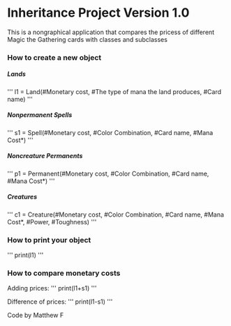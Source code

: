 # Inheritance Project Version 1.0
This is a nongraphical application that compares the pricess of different Magic the Gathering cards with classes and subclasses

### How to create a new object

##### Lands
'''
l1 = Land(#Monetary cost, #The type of mana the land produces, #Card name)
'''

##### Nonpermanent Spells
'''
s1 = Spell(#Monetary cost, #Color Combination, #Card name, #Mana Cost*)
'''

##### Noncreature Permanents
'''
p1 = Permanent(#Monetary cost, #Color Combination, #Card name, #Mana Cost*)
'''

##### Creatures
'''
c1 = Creature(#Monetary cost, #Color Combination, #Card name, #Mana Cost*, #Power, #Toughness)
'''

### How to print your object
'''
print(l1)
'''

### How to compare monetary costs
Adding prices:
'''
print(l1+s1)
'''

Difference of prices:
'''
print(l1-s1)
'''

Code by Matthew F